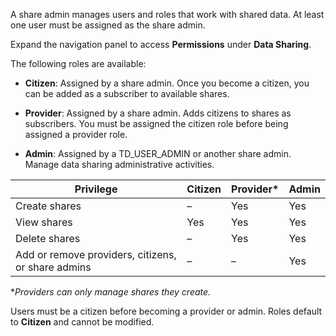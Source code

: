 A share admin manages users and roles that work with shared data. At least one user must be assigned as the share admin.

Expand the navigation panel to access **Permissions** under **Data Sharing**.

The following roles are available:

-   **Citizen**: Assigned by a share admin. Once you become a citizen, you can be added as a subscriber to available shares.


-   **Provider**: Assigned by a share admin. Adds citizens to shares as subscribers. You must be assigned the citizen role before being assigned a provider role.


-   **Admin**: Assigned by a TD_USER_ADMIN or another share admin. Manage data sharing administrative activities.


|Privilege|Citizen|Provider*|Admin|
|----------|--------|----------|------|
|Create shares|–|Yes|Yes|
|View shares|Yes|Yes|Yes|
|Delete shares|–|Yes|Yes|
|Add or remove providers, citizens, or share admins|–|–|Yes|

**Providers can only manage shares they create.*

Users must be a citizen before becoming a provider or admin. Roles default to **Citizen** and cannot be modified.

